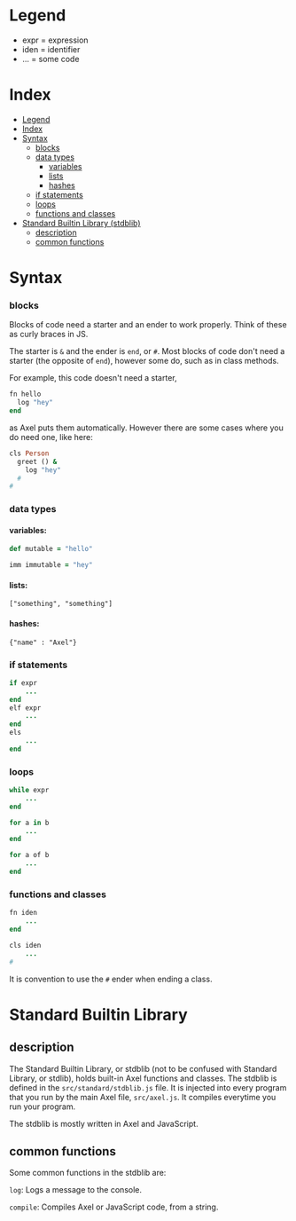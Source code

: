 # Legend

- expr = expression
- iden = identifier
- ... = some code

# Index
- [Legend](https://github.com/ezrael-git/Axel/blob/development/src/data/grammar.md#Legend)
- [Index](https://github.com/ezrael-git/Axel/blob/development/src/data/grammar.md#Index)
- [Syntax](https://github.com/ezrael-git/Axel/blob/development/src/data/grammar.md#Syntax)
  - [blocks](https://github.com/ezrael-git/Axel/blob/development/src/data/grammar.md#blocks)
  - [data types](https://github.com/ezrael-git/Axel/blob/development/src/data/grammar.md#data-types)
    - [variables](https://github.com/ezrael-git/Axel/blob/development/src/data/grammar.md#variables)
    - [lists](https://github.com/ezrael-git/Axel/blob/development/src/data/grammar.md#lists)
    - [hashes](https://github.com/ezrael-git/Axel/blob/development/src/data/grammar.md#hashes)
  - [if statements](https://github.com/ezrael-git/Axel/blob/development/src/data/grammar.md#if-statements)
  - [loops](https://github.com/ezrael-git/Axel/blob/development/src/data/grammar.md#loops)
  - [functions and classes](https://github.com/ezrael-git/Axel/blob/development/src/data/grammar.md#functions-and-classes)
- [Standard Builtin Library (stdblib)](https://github.com/ezrael-git/Axel/blob/development/src/data/grammar.md#Standard-Builtin-Library)
  - [description](https://github.com/ezrael-git/Axel/blob/development/src/data/grammar.md#description)
  - [common functions](https://github.com/ezrael-git/Axel/blob/development/src/data/grammar.md#common-functions)











# Syntax

### blocks
Blocks of code need a starter and an ender to work properly. Think of these as curly braces in JS.

The starter is `&` and the ender is `end`, or `#`.
Most blocks of code don't need a starter (the opposite of `end`), however some do, such as in class methods.

For example, this code doesn't need a starter,
```rb
fn hello
  log "hey"
end
```
as Axel puts them automatically. However there are some cases where you do need one, like here:
```rb
cls Person
  greet () &
    log "hey"
  #
#
```

### data types
#### variables:
```rb
def mutable = "hello"

imm immutable = "hey"
```
#### lists:
```
["something", "something"]
```
#### hashes:
```
{"name" : "Axel"}
```

### if statements
```rb
if expr
    ...
end
elf expr
    ...
end
els
    ...
end
```


### loops
```rb
while expr
    ...
end

for a in b
    ...
end

for a of b
    ...
end
```


### functions and classes
```rb
fn iden
    ...
end

cls iden
    ...
#
```
It is convention to use the `#` ender when ending a class.

# Standard Builtin Library
## description
The Standard Builtin Library, or stdblib (not to be confused with Standard Library, or stdlib), holds built-in Axel functions and classes.
The stdblib is defined in the `src/standard/stdblib.js` file. It is injected into every program that you run by the main Axel file, `src/axel.js`. It compiles everytime you run your program.

The stdblib is mostly written in Axel and JavaScript.

## common functions

Some common functions in the stdblib are:

`log`: Logs a message to the console.

`compile`: Compiles Axel or JavaScript code, from a string.
